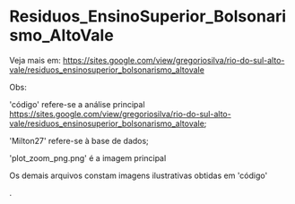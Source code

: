 # Residuos_EnsinoSuperior_Bolsonarismo_AltoVale
Veja mais em: https://sites.google.com/view/gregoriosilva/rio-do-sul-alto-vale/residuos_ensinosuperior_bolsonarismo_altovale

Obs:

'código' refere-se a análise principal https://sites.google.com/view/gregoriosilva/rio-do-sul-alto-vale/residuos_ensinosuperior_bolsonarismo_altovale;

'Milton27' refere-se à base de dados;

'plot_zoom_png.png' é a imagem principal

Os demais arquivos constam imagens ilustrativas obtidas em 'código'

.
